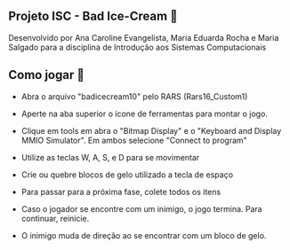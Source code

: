 ## Projeto ISC - Bad Ice-Cream 🍧

Desenvolvido por Ana Caroline Evangelista, Maria Eduarda Rocha e Maria Salgado para a disciplina de Introdução aos Sistemas Computacionais

## Como jogar 🧊
- Abra o arquivo "badicecream10" pelo RARS (Rars16_Custom1)
- Aperte na aba superior o ícone de ferramentas para montar o jogo.
- Clique em tools em abra o "Bitmap Display" e o "Keyboard and Display MMIO Simulator". Em ambos selecione "Connect to program"

- Utilize as teclas W, A, S, e D para se movimentar
- Crie ou quebre blocos de gelo utilizado a tecla de espaço
- Para passar para a próxima fase, colete todos os itens

- Caso o jogador se encontre com um inimigo, o jogo termina. Para continuar, reinicie.
- O inimigo muda de direção ao se encontrar com um bloco de gelo.
